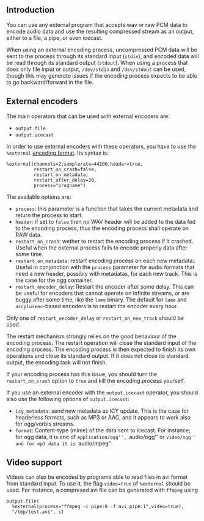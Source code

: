 Introduction
------------
You can use any external program that accepts wav or raw PCM data to encode audio data and use the resulting compressed 
stream as an output, either to a file, a pipe, or even icecast.

When using an external encoding process, uncompressed PCM data will be sent to the process through its standard input (`stdin`), and encoded data will be read through its standard output (`stdout`). When using a process that does only file input or output, `/dev/stdin` and `/dev/stdout` can be used, though this may generate issues if the encoding process expects to be able to go backward/forward in the file.

External encoders
-----------------
The main operators that can be used with external encoders are:

* `output.file`
* `output.icecast`

In order to use external encoders with these operators, you have to use the 
`%external` [encoding format](encoding_formats.html).
Its syntax is:

```
%external(channels=2,samplerate=44100,header=true,
          restart_on_crash=false,
          restart_on_metadata,
          restart_after_delay=30,
          process="progname")
```

The available options are:

* `process`: this parameter is a function that takes the current metadata and return the process to start.
* `header`: if set to `false` then no WAV header will be added to the data fed to the encoding process, thus the encoding process shall operate on RAW data.
* `restart_on_crash`: wether to restart the encoding process if it crashed. Useful when the external process fails to encode properly data after some time.
* `restart_on_metadata`: restart encoding process on each new metadata:. Useful in conjonction with the `process` parameter for audio formats that need a new header, possibly with metadatas, for each new track. This is the case for the ogg container.
* `restart_encoder_delay`: Restart the encoder after some delay. This can be useful for encoders that cannot operate on infinite streams, or are buggy after some time, like the `lame` binary. The default for `lame` and `accplusenc`-based encoders is to restart the encoder every hour.

Only one of `restart_encoder_delay` or `restart_on_new_track` should be used.

The restart mechanism strongly relies on the good behaviour of the encoding process. The restart operation will 
close the standard input of the encoding process. The encoding process is then expected to finish its own operations and
close its standard output. If it does not close its standard output, the encoding task will not finish. 

If your encoding process has this issue, you should turn the `restart_on_crash` option to `true` and kill the encoding
process yourself.

If you use an external encoder with the `output.icecast` operator,
you should also use the following options of `output.icecast`:

* `icy_metadata`: send new metadata as ICY update. This is the case for headerless formats, such as MP3 or AAC, and it appears to work also for ogg/vorbis streams.
* `format`: Content-type (mime) of the data sent to icecast. For instance, for ogg data, it is one of ``application/ogg'', ``audio/ogg'' or ``video/ogg'' and for mp3 data it is ``audio/mpeg''.

Video support
-------------
Videos can also be encoded by programs able to read files in avi format from
standard input. To use it, the flag `video=true` of `%external` should be
used. For instance, a compresed avi file can be generated with `ffmpeg` using

```
output.file(
  %external(process="ffmpeg -i pipe:0 -f avi pipe:1",video=true),
  "/tmp/test.avi", s)
```


